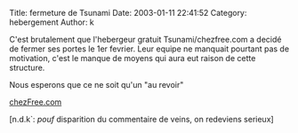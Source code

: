 Title: fermeture de Tsunami
Date: 2003-01-11 22:41:52
Category: hebergement
Author: k

C'est brutalement que l'hebergeur gratuit Tsunami/chezfree.com a decidé de fermer ses portes le 1er fevrier.
Leur equipe ne manquait pourtant pas de motivation, c'est le manque de moyens qui aura eut raison de cette structure.

Nous esperons que ce ne soit qu'un "au revoir"

[chezFree.com](http://www.chezfree.com/)

[n.d.k`: *pouf* disparition du commentaire de veins, on redeviens serieux]